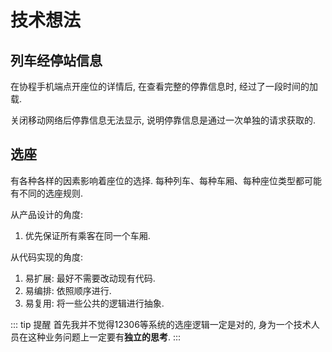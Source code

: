 # 技术想法

## 列车经停站信息

在协程手机端点开座位的详情后, 在查看完整的停靠信息时, 经过了一段时间的加载.

关闭移动网络后停靠信息无法显示, 说明停靠信息是通过一次单独的请求获取的.

## 选座

有各种各样的因素影响着座位的选择. 每种列车、每种车厢、每种座位类型都可能有不同的选座规则.

从产品设计的角度:

1. 优先保证所有乘客在同一个车厢.

从代码实现的角度:

1. 易扩展: 最好不需要改动现有代码.
2. 易编排: 依照顺序进行.
3. 易复用: 将一些公共的逻辑进行抽象.

::: tip 提醒
首先我并不觉得12306等系统的选座逻辑一定是对的, 身为一个技术人员在这种业务问题上一定要有**独立的思考**.
:::
